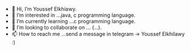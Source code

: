 - 👋 Hi, I’m Youssef Elkhiawy.
- 👀 I’m interested in ...java, c programming language.
- 🌱 I’m currently learning ...c programming language.
- 💞️ I’m looking to collaborate on ... (...).
- 📫 How to reach me ...send a message in telegram -> Youssef Elkhilawy :)

<!---
Youssef-CR7/Youssef-CR7 is a ✨ special ✨ repository because its `README.md` (this file) appears on your GitHub profile.
You can click the Preview link to take a look at your changes.
--->
